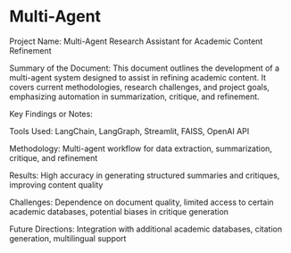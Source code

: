 # Multi-Agent
Project Name: Multi-Agent Research Assistant for Academic Content Refinement

Summary of the Document: This document outlines the development of a multi-agent system designed to assist in refining academic content. It covers current methodologies, research challenges, and project goals, emphasizing automation in summarization, critique, and refinement.

Key Findings or Notes:

Tools Used: LangChain, LangGraph, Streamlit, FAISS, OpenAI API

Methodology: Multi-agent workflow for data extraction, summarization, critique, and refinement

Results: High accuracy in generating structured summaries and critiques, improving content quality

Challenges: Dependence on document quality, limited access to certain academic databases, potential biases in critique generation

Future Directions: Integration with additional academic databases, citation generation, multilingual support


